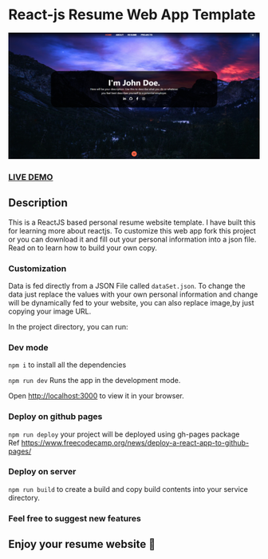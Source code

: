 # React-js Resume Web App Template

![ReactJS Resume Website Template](cv-template.png?raw=true "ReactJS Resume Website Template")

### <a href="https://react-cv-template-three.vercel.app">LIVE DEMO</a>

## Description

This is a ReactJS based personal resume website template. I have built this for learning more about reactjs. To customize this web app fork this project or you can download it and fill out your personal information into a json file. Read on to learn how to build your own copy.

### Customization

Data is fed directly from a JSON File called `dataSet.json`. To change the data just replace the values with your own personal information and change will be dynamically fed to your website, you can also replace image,by just copying your image URL.

In the project directory, you can run:

### Dev mode

`npm i` to install all the dependencies

`npm run dev` Runs the app in the development mode.

Open [http://localhost:3000](http://localhost:3000) to view it in your browser.

### Deploy on github pages

`npm run deploy` your project will be deployed using gh-pages package\
Ref https://www.freecodecamp.org/news/deploy-a-react-app-to-github-pages/

### Deploy on server

`npm run build` to create a build and copy build contents into your service directory.

### Feel free to suggest new features

## Enjoy your resume website 🎉
